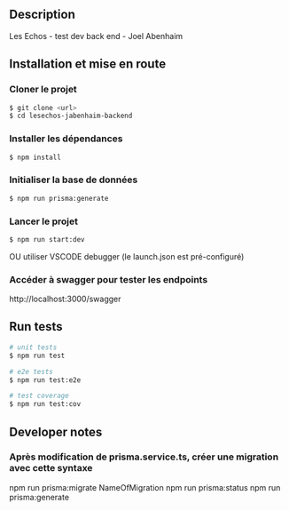 ## Description

Les Echos - test dev back end - Joel Abenhaim

## Installation et mise en route

### Cloner le projet

```bash
$ git clone <url>
$ cd lesechos-jabenhaim-backend
```

### Installer les dépendances

```bash
$ npm install
```

### Initialiser la base de données

```bash
$ npm run prisma:generate
```

### Lancer le projet

```bash
$ npm run start:dev
```

OU utiliser VSCODE debugger (le launch.json est pré-configuré)

### Accéder à swagger pour tester les endpoints

http://localhost:3000/swagger

## Run tests

```bash
# unit tests
$ npm run test

# e2e tests
$ npm run test:e2e

# test coverage
$ npm run test:cov
```

## Developer notes

### Après modification de prisma.service.ts, créer une migration avec cette syntaxe

npm run prisma:migrate NameOfMigration
npm run prisma:status
npm run prisma:generate
